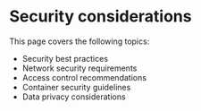 # Security considerations

This page covers the following topics:
- Security best practices
- Network security requirements
- Access control recommendations
- Container security guidelines
- Data privacy considerations
